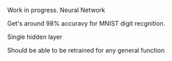 Work in progress. Neural Network

Get's around 98% accuravy for MNIST digit recgnition.

Single hidden layer

Should be able to be retrained for any general function

